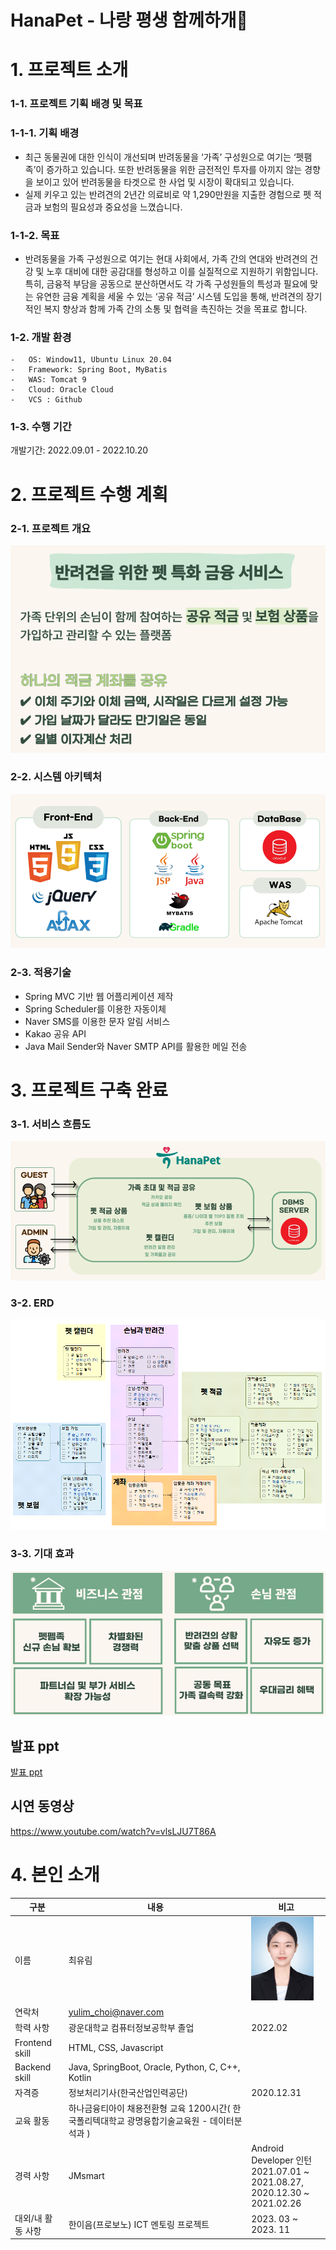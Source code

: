# HanaPet - 나랑 평생 함께하개🐶

# 1. 프로젝트 소개

### 1-1. 프로젝트 기획 배경 및 목표

### 1-1-1. 기획 배경

- 최근 동물권에 대한 인식이 개선되며 반려동물을 ‘가족’ 구성원으로 여기는 ‘펫팸족’이 증가하고 있습니다. 또한 반려동물을 위한 금전적인 투자를 아끼지 않는 경향을 보이고 있어 반려동물을 타겟으로 한 사업 및 시장이 확대되고 있습니다.
- 실제 키우고 있는 반려견의 2년간 의료비로 약 1,290만원을 지출한 경험으로 펫 적금과 보험의 필요성과 중요성을 느꼈습니다.

### 1-1-2. 목표

- 반려동물을 가족 구성원으로 여기는 현대 사회에서, 가족 간의 연대와 반려견의 건강 및 노후 대비에 대한 공감대를 형성하고 이를 실질적으로 지원하기 위함입니다. 특히, 금융적 부담을 공동으로 분산하면서도 각 가족 구성원들의 특성과 필요에 맞는 유연한 금융 계획을 세울 수 있는 ‘공유 적금’ 시스템 도입을 통해, 반려견의 장기적인 복지 향상과 함께 가족 간의 소통 및 협력을 촉진하는 것을 목표로 합니다.

### 1-2. 개발 환경

```
-	OS: Window11, Ubuntu Linux 20.04
-	Framework: Spring Boot, MyBatis
-	WAS: Tomcat 9
-	Cloud: Oracle Cloud
-	VCS : Github
```

### 1-3. 수행 기간

개발기간: 2022.09.01 - 2022.10.20 <br/>

# 2. 프로젝트 수행 계획

### 2-1. 프로젝트 개요
<img src="readme_src/개요.png"/>

### 2-2. 시스템 아키텍처
<img src="readme_src/시스템 아키텍처.png"/>

### 2-3. 적용기술

- Spring MVC 기반 웹 어플리케이션 제작
- Spring Scheduler를 이용한 자동이체
- Naver SMS를 이용한 문자 알림 서비스
- Kakao 공유 API
- Java Mail Sender와 Naver SMTP API를 활용한 메일 전송

# 3. 프로젝트 구축 완료

### 3-1. 서비스 흐름도
<img src="readme_src/서비스 흐름도.png"/>

### 3-2. ERD
<img src="readme_src/erd.png"/>

### 3-3. 기대 효과
<img src="readme_src/기대효과.png"/>

## 발표 ppt
[발표 ppt](/readme_src/HanaPet_최유림.pptx)

## 시연 동영상
https://www.youtube.com/watch?v=vlsLJU7T86A

# 4. 본인 소개

| 구분 | 내용 | 비고 |
| --- | --- | --- |
| 이름 | 최유림 | <img src="readme_src/증명사진.jpg" width="100"/> |
| 연락처 | yulim_choi@naver.com |  |
| 학력 사항 | 광운대학교 컴퓨터정보공학부 졸업 | 2022.02 |
| Frontend skill | HTML, CSS, Javascript |  |
| Backend skill | Java, SpringBoot, Oracle, Python, C, C++, Kotlin |  |
| 자격증 | 정보처리기사(한국산업인력공단) | 2020.12.31 |
| 교육 활동 | 하나금융티아이 채용전환형 교육 1200시간( 한국폴리텍대학교 광명융합기술교육원 - 데이터분석과 ) |  |
| 경력 사항 | JMsmart | Android Developer 인턴<br>2021.07.01 ~ 2021.08.27,<br>2020.12.30 ~ 2021.02.26 |
| 대외/내 활동 사항 | 한이음(프로보노) ICT 멘토링 프로젝트 | 2023. 03 ~ 2023. 11 |
